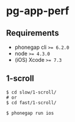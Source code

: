 pg-app-perf
===========

## Requirements

- phonegap cli `>= 6.2.0`
- node `>= 4.3.0`
- (iOS) Xcode `>= 7.3`

## 1-scroll

	$ cd slow/1-scroll/
	# or
	$ cd fast/1-scroll/

	$ phonegap run ios

## 